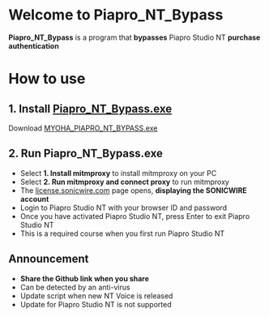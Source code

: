# Welcome to Piapro_NT_Bypass
**Piapro_NT_Bypass** is a program that **bypasses** Piapro Studio NT **purchase authentication**


# How to use


## 1. Install [Piapro_NT_Bypass.exe](https://github.com/MYOHA/Piapro_NT_Bypass/releases/download/Release/MYOHA_PIAPRO_NT_BYPASS_1.exe)

Download [MYOHA_PIAPRO_NT_BYPASS.exe](https://github.com/MYOHA/Piapro_NT_Bypass/releases/download/Release/MYOHA_PIAPRO_NT_BYPASS_1.exe)

## 2. Run Piapro_NT_Bypass.exe

- Select **1. Install mitmproxy** to install mitmproxy on your PC
- Select **2. Run mitmproxy and connect proxy** to run mitmproxy
- The [license.sonicwire.com](https://license.sonicwire.com) page opens, **displaying the SONICWIRE account**
- Login to Piapro Studio NT with your browser ID and password
- Once you have activated Piapro Studio NT, press Enter to exit Piapro Studio NT
- This is a required course when you first run Piapro Studio NT

## Announcement
- **Share the Github link when you share**
- Can be detected by an anti-virus
- Update script when new NT Voice is released
- Update for Piapro Studio NT is not supported


